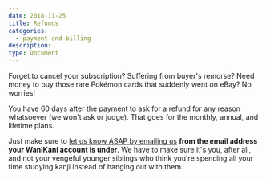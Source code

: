 ```yaml
---
date: 2018-11-25
title: Refunds
categories:
  - payment-and-billing
description:
type: Document
---
```


Forget to cancel your subscription? Suffering from buyer's remorse? Need money to buy those rare Pokémon cards that suddenly went on eBay? No worries!

You have 60 days after the payment to ask for a refund for any reason whatsoever (we won't ask or judge). That goes for the monthly, annual, and lifetime plans.

Just make sure to [let us know ASAP by emailing us](/account-and-membership/wanikani/contact-page/) **from the email address your WaniKani account is under**. We have to make sure it's you, after all, and not your vengeful younger siblings who think you're spending all your time studying kanji instead of hanging out with them.
